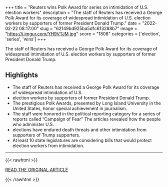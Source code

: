 +++
title = "Reuters wins Polk Award for series on intimidation of U.S. election workers"
description = "The staff of Reuters has received a George Polk Award for its coverage of widespread intimidation of U.S. election workers by supporters of former President Donald Trump."
date = "2022-02-22 08:17:00"
slug = "62149bd925ba5d1c613288b7"
image = "https://i.imgur.com/YH9VTJM.jpg"
score = "1808"
categories = ['election', 'series', 'wins']
+++

The staff of Reuters has received a George Polk Award for its coverage of widespread intimidation of U.S. election workers by supporters of former President Donald Trump.

## Highlights

- The staff of Reuters has received a George Polk Award for its coverage of widespread intimidation of U.S.
- election workers by supporters of former President Donald Trump.
- The prestigious Polk Awards, presented by Long Island University in the United States, honor special achievement in journalism.
- The staff were honored in the political reporting category for a series of reports called “Campaign of Fear” The articles revealed how the people who administer U.S.
- elections have endured death threats and other intimidation from supporters of Trump supporters.
- At least 10 state legislatures are considering bills that would protect election workers from intimidation.

---

{{< rawhtml >}}
  <p class="article-category">
    <a target="_blank" href="https://www.reuters.com/business/media-telecom/reuters-wins-polk-award-series-intimidation-us-election-workers-2022-02-21/">READ THE ORIGINAL ARTICLE</a>
  </p>
{{< /rawhtml >}}
